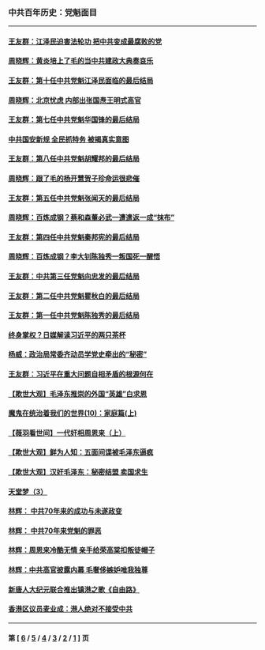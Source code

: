 ### 中共百年历史：党魁面目
---
#### [王友群：江泽民迫害法轮功 把中共变成最腐败的党](../../pages/nf1176107/n12947347.md?05270430) 
#### [周晓辉：黄炎培上了毛的当中共建政大典奏哀乐](../../pages/nf1176107/n12942780.md?05270430) 
#### [王友群：第十任中共党魁江泽民面临的最后结局](../../pages/nf1176107/n12933748.md?05270430) 
#### [周晓辉：北京忧虑 内部出张国焘王明式高官](../../pages/nf1176107/n12931709.md?05270430) 
#### [王友群：第七任中共党魁华国锋的最后结局](../../pages/nf1176107/n12918457.md?05270430) 
#### [中共国安新规 全民抓特务 被揭真实意图](../../pages/nf1176107/n12911615.md?05270430) 
#### [王友群：第八任中共党魁胡耀邦的最后结局](../../pages/nf1176107/n12902918.md?05270430) 
#### [周晓辉：跟了毛的杨开慧贺子珍命运很悲催](../../pages/nf1176107/n12877804.md?05270430) 
#### [王友群：第五任中共党魁张闻天的最后结局](../../pages/nf1176107/n12865420.md?05270430) 
#### [周晓辉：百炼成钢？蔡和森董必武一遭遣返一成“抹布”](../../pages/nf1176107/n12854806.md?05270430) 
#### [王友群：第四任中共党魁秦邦宪的最后结局](../../pages/nf1176107/n12855290.md?05270430) 
#### [周晓辉：百炼成钢？李大钊陈独秀一叛国死一醒悟](../../pages/nf1176107/n12847981.md?05270430) 
#### [王友群：中共第三任党魁向忠发的最后结局](../../pages/nf1176107/n12840390.md?05270430) 
#### [王友群：第二任中共党魁瞿秋白的最后结局](../../pages/nf1176107/n12824710.md?05270430) 
#### [王友群：第一任中共党魁陈独秀的最后结局](../../pages/nf1176107/n12809869.md?05270430) 
#### [终身掌权？日媒解读习近平的两只茶杯](../../pages/nf1176107/n12805064.md?05270430) 
#### [杨威：政治局常委齐动员学党史牵出的“秘密”](../../pages/nf1176107/n12764642.md?05270430) 
#### [王友群：习近平在重大问题自相矛盾的根源何在](../../pages/nf1176107/n12499563.md?05270430) 
#### [【欺世大观】毛泽东推崇的外国“英雄”白求恩](../../pages/nf1176107/n12362005.md?05270430) 
#### [魔鬼在统治着我们的世界(10)：家庭篇(上)](../../pages/nf1176107/n10435448.md?05270430) 
#### [【薇羽看世间】一代奸相周恩来（上）](../../pages/nf1176107/n12401109.md?05270430) 
#### [【欺世大观】鲜为人知：五面间谍被毛泽东逼疯](../../pages/nf1176107/n12358513.md?05270430) 
#### [【欺世大观】汉奸毛泽东：秘密结盟 卖国求生](../../pages/nf1176107/n12356888.md?05270430) 
#### [天堂梦（3）](../../pages/nf1176107/n11798321.md?05270430) 
#### [林辉： 中共70年来的成功与未遂政变](../../pages/nf1176107/n11559430.md?05270430) 
#### [林辉： 中共70年来党魁的罪恶](../../pages/nf1176107/n11555284.md?05270430) 
#### [林辉：周恩来冷酷无情 亲手给荣高棠扣叛徒帽子](../../pages/nf1176107/n11428903.md?05270430) 
#### [林辉：中共高官披露内幕 毛奢侈嫉妒唯我独尊](../../pages/nf1176107/n11403595.md?05270430) 
#### [新唐人大纪元联合推出镇港之歌《自由路》](../../pages/nf1176107/n11358327.md?05270430) 
#### [香港区议员麦业成：港人绝对不接受中共](../../pages/nf1176107/n11357422.md?05270430) 

---
#### 第 [ [6](./6.md?05270430) / [5](./5.md?05270430) / [4](./4.md?05270430) / [3](./3.md?05270430) / [2](./2.md?05270430) / [1](./1.md?05270430) ] 页
